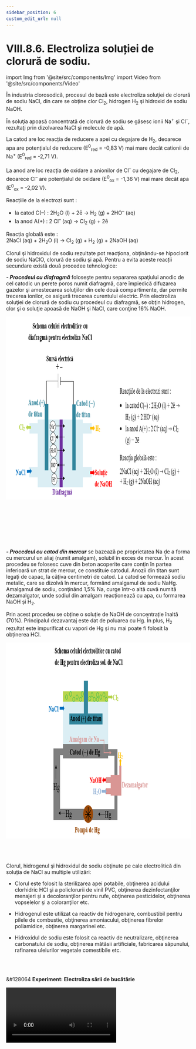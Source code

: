 ```yaml
---
sidebar_position: 6
custom_edit_url: null
---
```


# VIII.8.6. Electroliza soluției de clorură de sodiu.


import Img from '@site/src/components/Img'
import Video from '@site/src/components/Video'



<div class="alert alert--primary" role="alert">


În industria clorosodică, procesul de bază este electroliza soluţiei de clorură de sodiu NaCl, din care se obţine clor Cl<sub>2</sub>, hidrogen H<sub>2</sub> şi hidroxid de sodiu NaOH.


În soluţia apoasă concentrată de clorură de sodiu se găsesc ionii Na<sup>+</sup> şi Cl<sup>–</sup>, rezultaţi prin dizolvarea NaCl şi molecule de apă.

La catod are loc reacția de reducere a apei cu degajare de H<sub>2</sub>, deoarece apa are potențialul de reducere (E<sup>0</sup><sub>red</sub> = -0,83 V) mai mare decât cationii de Na<sup>+</sup> (E<sup>0</sup><sub>red</sub> = -2,71 V).

La anod are loc reacția de oxidare a anionilor de Cl<sup>–</sup> cu degajare de Cl<sub>2</sub>, deoarece Cl<sup>–</sup> are potențialul de oxidare (E<sup>0</sup><sub>ox</sub> = -1,36 V) mai mare decât apa (E<sup>0</sup><sub>ox</sub> = -2,02 V).

Reacțiile de la electrozi sunt :        
- la catod C(–) : 2H<sub>2</sub>O (l) + 2ē → H<sub>2</sub> (g) + 2HO<sup>–</sup> (aq)       
- la anod A(+) : 2 Cl<sup>–</sup> (aq) → Cl<sub>2</sub> (g) + 2ē

Reacția globală este :       
2NaCl (aq) + 2H<sub>2</sub>O (l) → Cl<sub>2</sub> (g) + H<sub>2</sub> (g) + 2NaOH (aq)

Clorul şi hidroxidul de sodiu rezultate pot reacţiona, obţinându-se hipoclorit de sodiu NaClO, clorură de sodiu şi apă. Pentru a evita aceste reacții secundare există două procedee tehnologice:

***- Procedeul cu diafragmă*** foloseşte pentru separarea spaţiului anodic de cel catodic un perete poros numit diafragmă, care împiedică difuzarea gazelor şi amestecarea soluţiilor din cele două compartimente, dar permite trecerea ionilor, ce asigură trecerea curentului electric. Prin electroliza soluţiei de clorură de sodiu cu procedeul cu diafragmă, se obţin hidrogen, clor şi o soluţie apoasă de NaOH şi NaCl, care conţine 16% NaOH.




<Img className="img-responsive4" src="chimie/clasa12/capitolul8/VIII-8-6-electroliza-solutiei-de-clorura-de-sodiu-poza1-schema-celulei-electrolitice-cu-diafragma.png" width="1000" height="496" lazy={false} />


<br></br>
<br></br>
<br></br>


***- Procedeul cu catod din mercur*** se bazează pe proprietatea Na de a forma cu mercurul un aliaj (numit amalgam), solubil în exces de mercur. În acest procedeu se folosesc cuve din beton acoperite care conţin în partea inferioară un strat de mercur, ce constituie catodul. Anozii din titan sunt legaţi de capac, la câţiva centimetri de catod. La catod se formează sodiu metalic, care se dizolvă în mercur, formând amalgamul de sodiu NaHg. Amalgamul de sodiu, conţinând 1,5% Na, curge într-o altă cuvă numită dezamalgator, unde sodiul din amalgam reacţionează cu apa, cu formarea NaOH și H<sub>2</sub>. 

Prin acest procedeu se obține o soluție de NaOH de concentrație înaltă (70%). Principalul dezavantaj este dat de poluarea cu Hg. În plus, H<sub>2</sub> rezultat este impurificat cu vapori de Hg și nu mai poate fi folosit la obținerea HCl.



<Img className="img-responsive4" src="chimie/clasa12/capitolul8/VIII-8-6-electroliza-solutiei-de-clorura-de-sodiu-poza2-schema-celulei-electrolitice-cu-catod-de-mercur.png" width="1000" height="532" lazy={false} />






</div>

<br></br>





<div class="alert alert--warning" role="alert">


Clorul, hidrogenul şi hidroxidul de sodiu obţinute pe cale electrolitică din soluția de NaCl au multiple utilizări:

- Clorul este folosit la sterilizarea apei potabile, obţinerea acidului clorhidric HCl şi a policlorurii de vinil PVC, obţinerea dezinfectanţilor menajeri şi a decoloranţilor pentru rufe,  obţinerea pesticidelor, obţinerea vopselelor şi a coloranţilor etc.

- Hidrogenul este utilizat ca reactiv de hidrogenare, combustibil pentru pilele de combustie, obţinerea amoniacului, obţinerea fibrelor poliamidice, obţinerea margarinei etc.

- Hidroxidul de sodiu este folosit ca reactiv de neutralizare, obţinerea carbonatului de sodiu, obţinerea mătăsii artificiale, fabricarea săpunului, rafinarea uleiurilor vegetale comestibile etc.




</div>


<br></br>





<div class="alert alert--success" role="alert">

&#128064 **Experiment: Electroliza sării de bucătărie**        




<Video src="https://www.youtube.com/embed/kv_6pbQtDpw" />


**Materiale necesare:**       
Sursă de alimentare (baterie electrică de 9V sau alimentator), bec 3,5V, electrozi de grafit (mine mai groase de creion mecanic - se pot procura de la o baterie de 4,5V uzată) , suport  electrozi confecţionat din carton , conductoare de legătură, apă (de preferat, distilată), sare de bucătărie, linguriţă şi pahar.


<br></br>


**Descrierea experimentului:**         
- Fixează electrozii de grafit în suport, pune apă în pahar şi aşază suportul pe pahar.        
- Realizează un circuit serie legând un electrod la o bornă a bateriei, celălalt electrod la o bornă a becului şi cu cealaltă bornă a becului închide circuitul la a doua bornă a bateriei.        
- Introdu electrozii în apă       
- Ce observi ?
  > Becul nu se aprinde.
- Scoate cartonul cu electrozi şi toarnă în apa din pahar o lingură cu sare de bucătărie (amestecând-o) şi repetă experimentul, lăsând circa cinci minute să treacă curentul prin saramură .       
- Ce observi ?
  > Becul se aprinde. La electrodul legat la borna pozitivă(+) a bateriei (anod), se simte mirosul specific al clorului.		


<br></br>



**Concluzia experimentului:**


**Apa pură(distilată) este izolatoare electrică.**

**Apa în care se dizolvă săruri devine conductoare electrică.** 

Soluţiile (sau topiturile) de săruri, acizi sau baze se numesc electroliţi. La această electroliză, ionul negativ de clor din soluţie s-a deplasat către anod, unde s-a neutralizat. Un atom de clor s-a unit cu altul, rezultând molecula de Cl<sub>2</sub>, adică binecunoscutul gaz clor, cu mirosul lui specific. La catod, s-a neutralizat ionul de sodiu. Atomul de sodiu, fiind foarte reactiv, s-a combinat cu apa din soluţie, dând hidroxidul de sodiu (dacă ai picura fenolftaleină în pahar, soluţia s-ar înroşi imediat).



</div>


